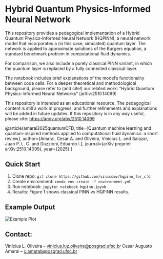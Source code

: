 # Hybrid Quantum Physics-Informed Neural Network
This repository provides a pedagogical implementation of a Hybrid Quantum Physics-Informed Neural Network (HQPINN), a neural network model that incorporates a (in this case, simulated) quantum layer. The network is applied to approximate solutions of the Burgers equation, a standard benchmark problem in computational fluid dynamics.

For comparison, we also include a purely classical PINN variant, in which the quantum layer is replaced by a fully connected classical layer.

The notebook includes brief explanations of the model’s functionality between code cells.
For a deeper theoretical and methodological background, please refer to (and cite!) our related work: “Hybrid Quantum Physics-Informed Neural Networks” (arXiv:2510.14099)

This repository is intended as an educational resource. The pedagogical content is still a work in progress, and further refinements and explanations will be added in future updates.
If this repository is in any way useful, please cite:
https://arxiv.org/abs/2510.14099

@article{amaral2025quantumCFD, title={Quantum machine learning and quantum-inspired methods applied to computational fluid dynamics: a short review}, author={Amaral, Cesar A. and Oliveira, Vinícius L. and Salazar, Juan P. L. C. and Duzzioni, Eduardo I.}, journal={arXiv preprint arXiv:2510.14099}, year={2025} }

## Quick Start
1. Clone repo: `git clone https://github.com/vinicomv/hqpinn_for_cfd`
2. Create environment: `conda env create -f environment.yml`
3. Run notebook: `jupyter notebook hqpinn.ipynb`
4. Results: Figure 1 shows classical PINN vs HQPINN results.

## Example Output
![Example Plot](plot.png)


## Contact:
Vinícius L. Oliveira – vinicius.luz.oliveira@posgrad.ufsc.br
Cesar Augusto Amaral – c.amaral@posgrad.ufsc.br

